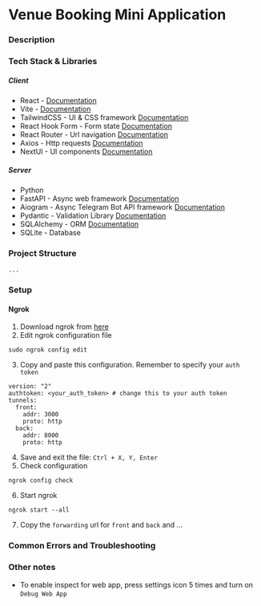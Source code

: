 # Venue Booking Mini Application

### Description

### Tech Stack & Libraries

##### Client
  - React - [Documentation](https://react.dev)
  - Vite - [Documentation](https://vitejs.dev/guide/)
  - TailwindCSS - UI & CSS framework [Documentation](https://tailwindcss.com/docs)
  - React Hook Form - Form state [Documentation](https://react-hook-form.com/get-started)
  - React Router - Url navigation [Documentation](https://reactrouter.com/en/6.16.0/start/tutorial)  
  - Axios - Http requests [Documentation](https://axios-http.com/docs/intro)
  - NextUI - UI components [Documentation](https://nextui.org/docs/getting-started)
##### Server
  - Python
  - FastAPI - Async web framework  [Documentation](https://fastapi.tiangolo.com/)
  - Aiogram - Async Telegram Bot API framework [Documentation](https://docs.aiogram.dev/en/latest/)
  - Pydantic - Validation Library [Documentation](https://docs.pydantic.dev/latest/)
  - SQLAlchemy - ORM [Documentation](https://docs.sqlalchemy.org/en/20/)
  - SQLite - Database  

### Project Structure
```
...
```

### Setup

#### Ngrok
1. Download ngrok from [here](https://ngrok.com/download)
2. Edit ngrok configuration file 
```
sudo ngrok config edit      
```
3. Copy and paste this configuration. Remember to specify your `auth token`
```
version: "2"
authtoken: <your_auth_token> # change this to your auth token
tunnels:
  front:
    addr: 3000
    proto: http
  back:
    addr: 8000
    proto: http   
```
4. Save and exit the file: `Ctrl + X, Y, Enter`
5. Check configuration
```
ngrok config check
```
6. Start ngrok
```
ngrok start --all
```
7. Copy the `forwarding` url for `front` and `back` and ...

### Common Errors and Troubleshooting

### Other notes
- To enable inspect for web app, press settings icon 5 times and turn on `Debug Web App`